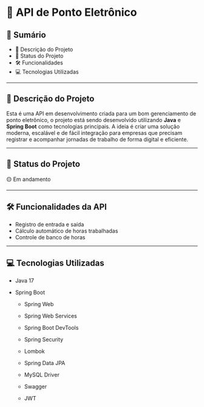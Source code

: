 # 🔗 API de Ponto Eletrônico

## 📑 Sumário 

- 📌 Descrição do Projeto
- 🚦 Status do Projeto
- 🛠 Funcionalidades 
- 💻 Tecnologias Utilizadas
---

## 📌 Descrição do Projeto

Esta é uma API em desenvolvimento criada para um bom gerenciamento de ponto eletrônico, o projeto está sendo desenvolvido utilizando **Java** e **Spring Boot** como tecnologias principais. A ideia é criar uma solução moderna, escalável e de fácil integração para empresas que precisam registrar e acompanhar jornadas de trabalho de forma digital e eficiente.

---

## 🚦 Status do Projeto

🟡 Em andamento

---

## 🛠 Funcionalidades da API

- Registro de entrada e saída
- Cálculo automático de horas trabalhadas
- Controle de banco de horas

---

## 💻 Tecnologias Utilizadas
- Java 17

- Spring Boot

  - Spring Web

  - Spring Web Services

  - Spring Boot DevTools
  
  - Spring Security

  - Lombok

  - Spring Data JPA

  - MySQL Driver

  - Swagger

  - JWT
